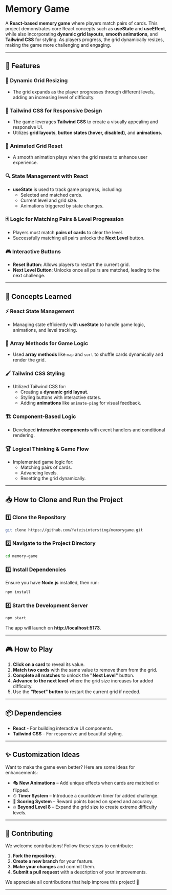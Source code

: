 # Memory Game

A **React-based memory game** where players match pairs of cards. This project demonstrates core React concepts such as **useState** and **useEffect**, while also incorporating **dynamic grid layouts**, **smooth animations**, and **Tailwind CSS** for styling. As players progress, the grid dynamically resizes, making the game more challenging and engaging.

---

## 🚀 Features

### 🎯 Dynamic Grid Resizing
- The grid expands as the player progresses through different levels, adding an increasing level of difficulty.

### 🎨 Tailwind CSS for Responsive Design
- The game leverages **Tailwind CSS** to create a visually appealing and responsive UI.
- Utilizes **grid layouts**, **button states (hover, disabled)**, and **animations**.

### 🔄 Animated Grid Reset
- A smooth animation plays when the grid resets to enhance user experience.

### 🔍 State Management with React
- **useState** is used to track game progress, including:
  - Selected and matched cards.
  - Current level and grid size.
  - Animations triggered by state changes.

### 🃏 Logic for Matching Pairs & Level Progression
- Players must match **pairs of cards** to clear the level.
- Successfully matching all pairs unlocks the **Next Level** button.

### 🎮 Interactive Buttons
- **Reset Button**: Allows players to restart the current grid.
- **Next Level Button**: Unlocks once all pairs are matched, leading to the next challenge.

---

## 🧠 Concepts Learned

### ⚡ React State Management
- Managing state efficiently with **useState** to handle game logic, animations, and level tracking.

### 🔄 Array Methods for Game Logic
- Used **array methods** like `map` and `sort` to shuffle cards dynamically and render the grid.

### 🖌️ Tailwind CSS Styling
- Utilized Tailwind CSS for:
  - Creating a **dynamic grid layout**.
  - Styling buttons with interactive states.
  - Adding **animations** like `animate-ping` for visual feedback.

### 🏗️ Component-Based Logic
- Developed **interactive components** with event handlers and conditional rendering.

### 🏆 Logical Thinking & Game Flow
- Implemented game logic for:
  - Matching pairs of cards.
  - Advancing levels.
  - Resetting the grid dynamically.

---

## 📥 How to Clone and Run the Project

### 1️⃣ Clone the Repository
```sh
git clone https://github.com/fateisintersting/memorygame.git
```

### 2️⃣ Navigate to the Project Directory
```sh
cd memory-game
```

### 3️⃣ Install Dependencies
Ensure you have **Node.js** installed, then run:
```sh
npm install
```

### 4️⃣ Start the Development Server
```sh
npm start
```
The app will launch on **http://localhost:5173**.

---

## 🎮 How to Play

1. **Click on a card** to reveal its value.
2. **Match two cards** with the same value to remove them from the grid.
3. **Complete all matches** to unlock the **"Next Level"** button.
4. **Advance to the next level** where the grid size increases for added difficulty.
5. Use the **"Reset" button** to restart the current grid if needed.

---

## 📦 Dependencies

- **React** - For building interactive UI components.
- **Tailwind CSS** - For responsive and beautiful styling.

---

## ✨ Customization Ideas
Want to make the game even better? Here are some ideas for enhancements:

- 🎭 **New Animations** – Add unique effects when cards are matched or flipped.
- ⏱ **Timer System** – Introduce a countdown timer for added challenge.
- 🎯 **Scoring System** – Reward points based on speed and accuracy.
- 🔥 **Beyond Level 8** – Expand the grid size to create extreme difficulty levels.

---

## 🤝 Contributing

We welcome contributions! Follow these steps to contribute:

1. **Fork the repository**.
2. **Create a new branch** for your feature.
3. **Make your changes** and commit them.
4. **Submit a pull request** with a description of your improvements.

We appreciate all contributions that help improve this project! 🎉

---



